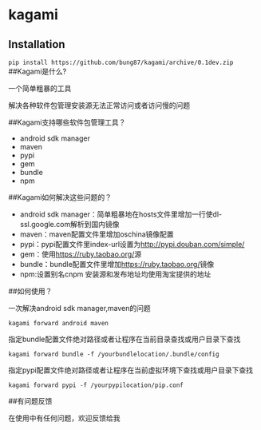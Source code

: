 # kagami
## Installation
`pip install https://github.com/bung87/kagami/archive/0.1dev.zip`
##Kagami是什么?

一个简单粗暴的工具

解决各种软件包管理安装源无法正常访问或者访问慢的问题

##Kagami支持哪些软件包管理工具？

* android sdk manager
* maven
* pypi
* gem
* bundle
* npm

##Kagami如何解决这些问题的？

* android sdk manager：简单粗暴地在hosts文件里增加一行使dl-ssl.google.com解析到国内镜像
* maven：maven配置文件里增加oschina镜像配置
* pypi：pypi配置文件里index-url设置为<http://pypi.douban.com/simple/>
* gem：使用<https://ruby.taobao.org/>源
* bundle：bundle配置文件里增加<https://ruby.taobao.org/>镜像
* npm:设置别名cnpm 安装源和发布地址均使用淘宝提供的地址

##如何使用？

一次解决android sdk manager,maven的问题  

`kagami forward android maven`

指定bundle配置文件绝对路径或者让程序在当前目录查找或用户目录下查找  

`kagami forward bundle -f /yourbundlelocation/.bundle/config`

指定pypi配置文件绝对路径或者让程序在当前虚拟环境下查找或用户目录下查找  
 
`kagami forward pypi -f /yourpypilocation/pip.conf`

##有问题反馈

在使用中有任何问题，欢迎反馈给我

